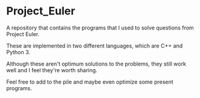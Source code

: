 # Project_Euler
A repository that contains the programs that I used to solve questions from Project Euler. 

These are implemented in two different languages, which are C++ and Python 3.

Although these aren't optimum solutions to the problems, they still work well and I feel they're worth sharing.

Feel free to add to the pile and maybe even optimize some present programs.
